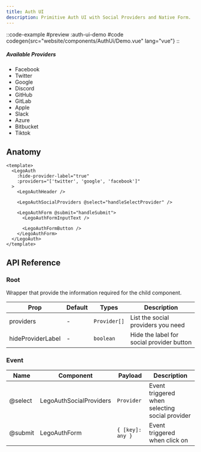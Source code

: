 ```yaml
---
title: Auth UI
description: Primitive Auth UI with Social Providers and Native Form.
---
```


::code-example
#preview
:auth-ui-demo
#code
codegen{src="website/components/AuthUi/Demo.vue" lang="vue"}
::

##### Available Providers

- Facebook
- Twitter
- Google
- Discord
- GitHub
- GitLab
- Apple
- Slack
- Azure
- Bitbucket
- Tiktok

## Anatomy

```vue
<template>
  <LegoAuth
    :hide-provider-label="true"
    :providers="['twitter', 'google', 'facebook']"
  >
    <LegoAuthHeader />

    <LegoAuthSocialProviders @select="handleSelectProvider" />

    <LegoAuthForm @submit="handleSubmit">
      <LegoAuthFormInputText />

      <LegoAuthFormButton />
    </LegoAuthForm>
  </LegoAuth>
</template>
```

## API Reference

### Root

Wrapper that provide the information required for the child component.

| Prop              | Default | Types        | Description                               |
| ----------------- | ------- | ------------ | ----------------------------------------- |
| providers         | -       | `Provider[]` | List the social providers you need        |
| hideProviderLabel | -       | `boolean`    | Hide the label for social provider button |

### Event

| Name    | Component               | Payload          | Description                                    |
| ------- | ----------------------- | ---------------- | ---------------------------------------------- |
| @select | LegoAuthSocialProviders | `Provider`       | Event triggered when selecting social provider |
| @submit | LegoAuthForm            | `{ [key]: any }` | Event triggered when click on                  |
